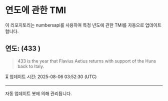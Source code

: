 
# 연도에 관한 TMI

이 리포지토리는 numbersapi를 사용하여 특정 년도에 관한 TMI를 자동으로 업데이트합니다.

## 연도: (433 )
> 433 is the year that Flavius Aetius returns with support of the Huns back to Italy.

⏳ 업데이트 시간: 2025-08-06 03:52:30 (UTC)

---
자동 업데이트 봇에 의해 관리됩니다.

